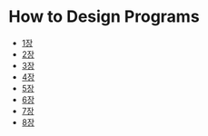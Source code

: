 How to Design Programs
======================

- [1장](chapter1.md)
- [2장](chapter2.rkt)
- [3장](chapter3.rkt)
- [4장](chapter4.rkt)
- [5장](chapter5.rkt)
- [6장](chapter6.rkt)
- [7장](chapter7.rkt)
- [8장](chapter8.rkt)
